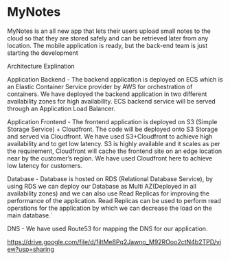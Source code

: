 # MyNotes
MyNotes is an all new app that lets their users upload small notes to the cloud so that they are stored safely and can be retrieved later from any location. The mobile application is ready, but the back-end team is just starting the development



Architecture Explination

Application Backend - The backend application is deployed on ECS which is an Elastic Container Service provider by AWS for orchestration of containers. We have deployed the backend application in two different availability zones for high availability. ECS backend service will be served through an Application Load Balancer.

Application Frontend - The frontend application is deployed on S3 (Simple Storage Service) + Cloudfront. The code will be deployed onto S3 Storage and served via Cloudfront. We have used S3+Cloudfront to achieve high availability and to get low latency. S3 is highly available and it scales as per the requirement, Cloudfront will cache the frontend site on an edge location near by the customer’s region. We have used Cloudfront here to achieve low latency for customers. 

Database - Database is hosted on RDS (Relational Database Service), by using RDS we can deploy our Database as Multi AZ(Deployed in all availability zones) and we can also use Read Replicas for improving the performance of the application. Read Replicas can be used to perform read operations for the application by which we can decrease the load on the main database.`

DNS - We have used Route53 for mapping the DNS for our application. 


https://drive.google.com/file/d/1jltMe8Pq2Jawno_M92ROoo2ctN4b2TPD/view?usp=sharing

